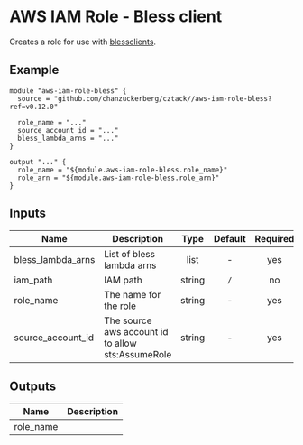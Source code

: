 # AWS IAM Role - Bless client

Creates a role for use with [blessclients](https://github.com/lyft/python-blessclient).

## Example

```hcl
module "aws-iam-role-bless" {
  source = "github.com/chanzuckerberg/cztack//aws-iam-role-bless?ref=v0.12.0"

  role_name = "..."
  source_account_id = "..."
  bless_lambda_arns = "..."
}

output "..." {
  role_name = "${module.aws-iam-role-bless.role_name}"
  role_arn = "${module.aws-iam-role-bless.role_arn}"
}
```

<!-- START -->

## Inputs

| Name | Description | Type | Default | Required |
|------|-------------|:----:|:-----:|:-----:|
| bless_lambda_arns | List of bless lambda arns | list | - | yes |
| iam_path | IAM path | string | `/` | no |
| role_name | The name for the role | string | - | yes |
| source_account_id | The source aws account id to allow sts:AssumeRole | string | - | yes |

## Outputs

| Name | Description |
|------|-------------|
| role_name |  |

<!-- END -->
